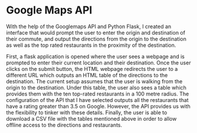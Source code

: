 # Google Maps API
With the help of the Googlemaps API and Python Flask, I created an interface that would prompt the user to enter the origin and destination of their commute, and output the directions from the origin to the destination as well as the top rated restaurants in the proximity of the destination. 

First, a flask application is opened where the user sees a webpage and is prompted to enter their current location and their destination. Once the user clicks on 
the submit button, the HTML webpage redirects the user to a different URL which outputs an HTML table of the directions to the destination. The current setup 
assumes that the user is walking from the origin to the destination. Under this table, the user also sees a table which provides them with the ten top-rated 
restaurants in a 100 metre radius. The configuration of the API that I have selected outputs all the restaurants that have a rating greater than 3.5 on Google. 
However, the API provides us with the flexibility to tinker with these details. Finally, the user is able to download a CSV file with the tables mentioned above in 
order to allow offline access to the directions and restaurants. 
